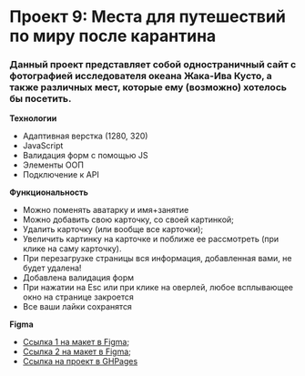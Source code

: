 # Проект 9: Места для путешествий по миру после карантина

### Данный проект представляет собой одностраничный сайт с фотографией исследователя океана Жака-Ива Кусто, а также различных мест, которые ему (возможно) хотелось бы посетить.

**Технологии**

* Адаптивная верстка (1280, 320)
* JavaScript 
* Валидация форм с помощью JS
* Элементы ООП
* Подключение к API

**Функциональность**

* Можно поменять аватарку и имя+занятие
* Можно добавить свою карточку, со своей картинкой;
* Удалить карточку (или вообще все карточки);
* Увеличить картинку на карточке и поближе ее рассмотреть (при клике на саму карточку).
* При перезагрузке страницы вся информация, добавленная вами, не будет удалена!
* Добавлена валидация форм
* При нажатии на Esc или при клике на оверлей, любое всплывающее окно на странице закроется
* Все ваши лайки сохранятся

**Figma**

* [Ссылка 1 на макет в Figma](https://www.figma.com/file/StZjf8HnoeLdiXS7dYrLAh/JavaScript.-Sprint-4);
* [Ссылка 2 на макет в Figma](https://www.figma.com/file/nlYpT4VhFiwimn2YlncrcF/JavaScript.-Sprint-5?node-id=0%3A1);
* [Ссылка на проект в GHPages](https://marinambur.github.io/mesto/)


